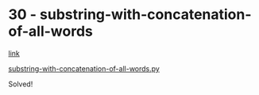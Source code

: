 # 30 - substring-with-concatenation-of-all-words

[link](https://leetcode.com/problems/substring-with-concatenation-of-all-words/)

[substring-with-concatenation-of-all-words.py](substring-with-concatenation-of-all-words.py)

Solved!